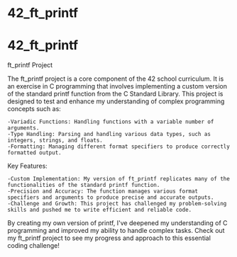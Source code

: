 # 42_ft_printf

# 42_ft_printf

ft_printf Project

The ft_printf project is a core component of the 42 school curriculum. It is an exercise in C programming that involves implementing a custom version of the standard printf function from the C Standard Library. This project is designed to test and enhance my understanding of complex programming concepts such as:

    -Variadic Functions: Handling functions with a variable number of arguments.
    -Type Handling: Parsing and handling various data types, such as integers, strings, and floats.
    -Formatting: Managing different format specifiers to produce correctly formatted output.

Key Features:

    -Custom Implementation: My version of ft_printf replicates many of the functionalities of the standard printf function.
    -Precision and Accuracy: The function manages various format specifiers and arguments to produce precise and accurate outputs.
    -Challenge and Growth: This project has challenged my problem-solving skills and pushed me to write efficient and reliable code.

By creating my own version of printf, I've deepened my understanding of C programming and improved my ability to handle complex tasks. Check out my ft_printf project to see my progress and approach to this essential coding challenge!
